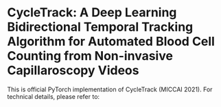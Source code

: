 # CycleTrack: A Deep Learning Bidirectional Temporal Tracking Algorithm for Automated Blood Cell Counting from Non-invasive Capillaroscopy Videos
This is official PyTorch implementation of CycleTrack (MICCAI 2021). For technical details, please refer to:
